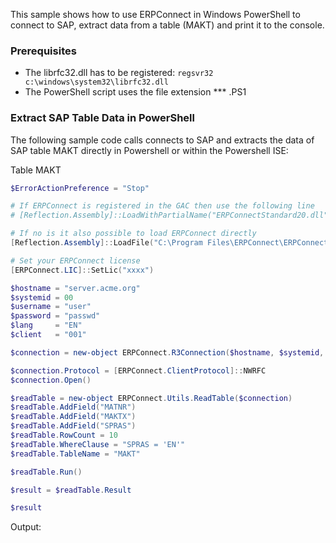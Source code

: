 This sample shows how to use ERPConnect in Windows PowerShell to connect to SAP, extract data from a table (MAKT) and print it to the console.

### Prerequisites

- The librfc32.dll has to be registered: `regsvr32 c:\windows\system32\librfc32.dll`
- The PowerShell script uses the file extension \*\*\* .PS1

### Extract SAP Table Data in PowerShell

The following sample code calls connects to SAP and extracts the data of SAP table MAKT directly in Powershell or within the Powershell ISE:

Table MAKT

```powershell
$ErrorActionPreference = "Stop"

# If ERPConnect is registered in the GAC then use the following line
# [Reflection.Assembly]::LoadWithPartialName("ERPConnectStandard20.dll")

# If no is it also possible to load ERPConnect directly
[Reflection.Assembly]::LoadFile("C:\Program Files\ERPConnect\ERPConnectStandard20.dll")

# Set your ERPConnect license
[ERPConnect.LIC]::SetLic("xxxx")

$hostname = "server.acme.org"
$systemid = 00
$username = "user"
$password = "passwd"
$lang     = "EN"
$client   = "001"

$connection = new-object ERPConnect.R3Connection($hostname, $systemid, $username, $password, $lang, $client)

$connection.Protocol = [ERPConnect.ClientProtocol]::NWRFC
$connection.Open()

$readTable = new-object ERPConnect.Utils.ReadTable($connection)
$readTable.AddField("MATNR")
$readTable.AddField("MAKTX")
$readTable.AddField("SPRAS")
$readTable.RowCount = 10
$readTable.WhereClause = "SPRAS = 'EN'"
$readTable.TableName = "MAKT"

$readTable.Run()

$result = $readTable.Result

$result

```

Output:
